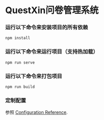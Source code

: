 # QuestXin问卷管理系统

### 运行以下命令来安装项目的所有依赖
```
npm install
```

### 运行以下命令来运行项目（支持热加载）
```
npm run serve
```

### 运行以下命令来打包项目
```
npm run build
```

### 定制配置
参照 [Configuration Reference](https://cli.vuejs.org/config/).

